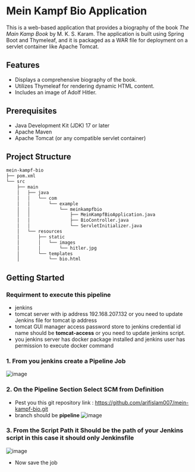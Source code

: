 # Mein Kampf Bio Application

This is a web-based application that provides a biography of the book *The Main Kamp Book* by M. K. S. Karam. The application is built using Spring Boot and Thymeleaf, and it is packaged as a WAR file for deployment on a servlet container like Apache Tomcat.

## Features

- Displays a comprehensive biography of the book.
- Utilizes Thymeleaf for rendering dynamic HTML content.
- Includes an image of Adolf Hitler.

## Prerequisites

- Java Development Kit (JDK) 17 or later
- Apache Maven
- Apache Tomcat (or any compatible servlet container)

## Project Structure

```bash
mein-kampf-bio
├── pom.xml
└── src
    ├── main
    │   ├── java
    │   │   └── com
    │   │       └── example
    │   │           └── meinkampfbio
    │   │               ├── MeinKampfBioApplication.java
    │   │               ├── BioController.java
    │   │               └── ServletInitializer.java
    │   └── resources
    │       ├── static
    │       │   └── images
    │       │       └── hitler.jpg
    │       └── templates
    │           └── bio.html
```

## Getting Started

### Requirment to execute this pipeline
- jenkins
- tomcat server with ip address 192.168.207.132 or you need to update Jenkins file for tomcat ip address
- tomcat GUI manager access password store to jenkins credential id name should be **tomcat-access** or you need to update jenkins script.
- you jenkins server has docker package installed and jenkins user has permission to execute docker command
### 1. From you jenkins create a Pipeline Job
![image](https://github.com/user-attachments/assets/598736ae-d406-4e99-88cf-fdd13d69af2e)


### 2. On the **Pipeline** Section Select SCM from **Definition**
- Pest you this git repository link : https://github.com/arifislam007/mein-kampf-bio.git
- branch should be **pipeline**
![image](https://github.com/user-attachments/assets/138a80f5-18af-41ab-a8c5-79ce36ca2767)

### 3. From the Script Path it Should be the path of your Jenkins script in this case it should only Jenkinsfile 
![image](https://github.com/user-attachments/assets/46d417e5-5ce5-4097-8f19-6b80ab99afc1)

- Now save the job








